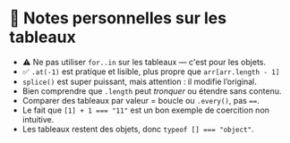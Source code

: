 # 🧠 Notes personnelles sur les tableaux

- ⚠️ Ne pas utiliser `for..in` sur les tableaux — c'est pour les objets.
- ✅ `.at(-1)` est pratique et lisible, plus propre que `arr[arr.length - 1]`
- `splice()` est super puissant, mais attention : il modifie l’original.
- Bien comprendre que `.length` peut _tronquer_ ou étendre sans contenu.
- Comparer des tableaux par valeur = boucle ou `.every()`, pas `==`.
- Le fait que `[1] + 1 === "11"` est un bon exemple de coercition non intuitive.
- Les tableaux restent des objets, donc `typeof [] === "object"`.
